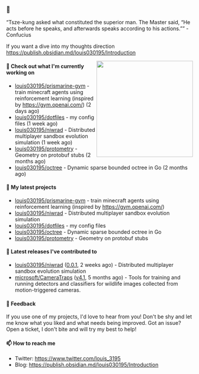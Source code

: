 ### 👋

“Tsze-kung asked what constituted the superior man. The Master said, “He acts before he speaks, and afterwards speaks according to his actions.”” - Confucius

If you want a dive into my thoughts direction <https://publish.obsidian.md/louis030195/Introduction>

<img align="right" src="https://raw.githubusercontent.com/louis030195/louis030195/main/assets/seneca.jpg" width="260">

#### 👷 Check out what I'm currently working on

- [louis030195/prismarine-gym](https://github.com/louis030195/prismarine-gym) - train minecraft agents using reinforcement learning (inspired by https://gym.openai.com/) (2 days ago)
- [louis030195/dotfiles](https://github.com/louis030195/dotfiles) - my config files (1 week ago)
- [louis030195/niwrad](https://github.com/louis030195/niwrad) - Distributed multiplayer sandbox evolution simulation (1 week ago)
- [louis030195/protometry](https://github.com/louis030195/protometry) - Geometry on protobuf stubs (2 months ago)
- [louis030195/octree](https://github.com/louis030195/octree) - Dynamic sparse bounded octree in Go (2 months ago)







#### 🌱 My latest projects

- [louis030195/prismarine-gym](https://github.com/louis030195/prismarine-gym) - train minecraft agents using reinforcement learning (inspired by https://gym.openai.com/)
- [louis030195/niwrad](https://github.com/louis030195/niwrad) - Distributed multiplayer sandbox evolution simulation
- [louis030195/dotfiles](https://github.com/louis030195/dotfiles) - my config files
- [louis030195/octree](https://github.com/louis030195/octree) - Dynamic sparse bounded octree in Go
- [louis030195/protometry](https://github.com/louis030195/protometry) - Geometry on protobuf stubs

#### 🔭 Latest releases I've contributed to

- [louis030195/niwrad](https://github.com/louis030195/niwrad) ([0.0.1](https://github.com/louis030195/niwrad/releases/tag/0.0.1), 2 weeks ago) - Distributed multiplayer sandbox evolution simulation
- [microsoft/CameraTraps](https://github.com/microsoft/CameraTraps) ([v4.1](https://github.com/microsoft/CameraTraps/releases/tag/v4.1), 5 months ago) - Tools for training and running detectors and classifiers for wildlife images collected from motion-triggered cameras.

#### 💬 Feedback

If you use one of my projects, I'd love to hear from you! Don't be shy and let me know what you liked
and what needs being improved. Got an issue? Open a ticket, I don't bite and will try my best to help!

#### 📫 How to reach me

- Twitter: https://www.twitter.com/louis_3195
- Blog: https://publish.obsidian.md/louis030195/Introduction
